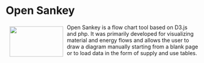 # Open Sankey

<a href="http://www.eco-data.fr"><img src="http://www.eco-data.fr/sources/img/sankey_large.png" align="left" height="80" width="140" hspace="10" vspace="6"></a>

Open Sankey is a flow chart tool based on D3.js and php.
It was primarily developed for visualizing material and energy flows and allows the user to draw a diagram manually starting from a blank page or to load data in the form of supply and use tables.
